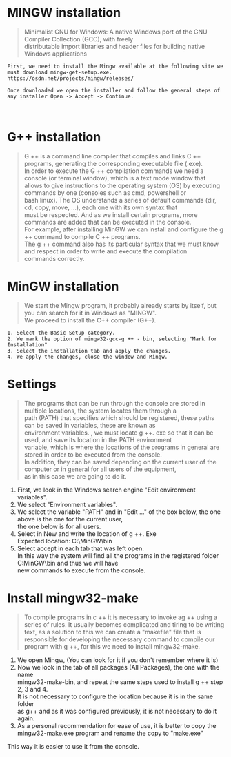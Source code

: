 # MINGW installation

> 	Minimalist GNU for Windows: A native Windows port of the GNU Compiler Collection (GCC), with freely     
	distributable import libraries and header files for building native Windows applications    
  
	First, we need to install the Mingw available at the following site we must download mingw-get-setup.exe.    
	https://osdn.net/projects/mingw/releases/   

	Once downloaded we open the installer and follow the general steps of any installer Open -> Accept -> Continue.  
 

# G++ installation

>	G ++ is a command line compiler that compiles and links C ++ programs, generating the corresponding executable file (.exe).  
	In order to execute the G ++ compilation commands we need a console (or terminal window), which is a text mode window that   
	allows to give instructions to the operating system (OS) by executing commands by one (consoles such as cmd, powershell or   
	bash linux). The OS understands a series of default commands (dir, cd, copy, move, ...), each one with its own syntax that   
	must be respected. And as we install certain programs, more commands are added that can be executed in the console.  
	For example, after installing MinGW we can install and configure the g ++ command to compile C ++ programs.   
	The g ++ command also has its particular syntax that we must know and respect in order to write and execute the compilation   
	commands correctly.  

# MinGW installation

>	We start the Mingw program, it probably already starts by itself, but you can search for it in Windows as "MINGW".   
	We proceed to install the C++ compiler (G++).  

	1. Select the Basic Setup category.  
	2. We mark the option of mingw32-gcc-g ++ - bin, selecting "Mark for Installation"  
	3. Select the installation tab and apply the changes.  
	4. We apply the changes, close the window and Mingw.  

# Settings

>	The programs that can be run through the console are stored in multiple locations, the system locates them through a   
path (PATH) that specifies which should be registered, these paths can be saved in variables, these are known as   
environment variables. , we must locate g ++. exe so that it can be used, and save its location in the PATH environment   
variable, which is where the locations of the programs in general are stored in order to be executed from the console.   
In addition, they can be saved depending on the current user of the computer or in general for all users of the equipment,   
as in this case we are going to do it.  
1. First, we look in the Windows search engine "Edit environment variables".  
2.	We select "Environment variables".  
3. 	We select the variable "PATH" and in "Edit ..." of the box below, the one above is the one for the current user,   
		the one below is for all users.  
4. 	Select in New and write the location of g ++. Exe  
			Expected location: C:\MinGW\bin    
5. 	Select accept in each tab that was left open.  
			In this way the system will find all the programs in the registered folder C:MinGW\bin and thus we will have   
			new commands to execute from the console.  

# Install mingw32-make

> To compile programs in c ++ it is necessary to invoke ag ++ using a series of rules. It usually becomes complicated 
  and tiring to be writing text, as a solution to this we can create a "makefile" file that is responsible for developing 
  the necessary command to compile our program with g ++, for this we need to install mingw32-make.
1.	We open Mingw, (You can look for it if you don't remember where it is)  
2.	Now we look in the tab of all packages (All Packages), the one with the name   
	mingw32-make-bin, and repeat the same steps used to install g ++ step 2, 3 and 4.   
	It is not necessary to configure the location because it is in the same folder   
	as g++ and as it was configured previously, it is not necessary to do it again.  
3. 	As a personal recommendation for ease of use, it is better to copy the 
	mingw32-make.exe program and rename the copy to "make.exe"  

This way it is easier to use it from the console.
